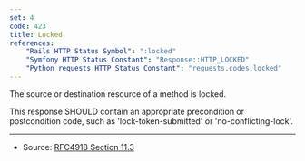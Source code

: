 ```yaml
---
set: 4
code: 423
title: Locked
references:
    "Rails HTTP Status Symbol": ":locked"
    "Symfony HTTP Status Constant": "Response::HTTP_LOCKED"
    "Python requests HTTP Status Constant": "requests.codes.locked"
---
```


The source or destination resource of a method is locked.

This response SHOULD contain an appropriate precondition or postcondition code, such as 'lock-token-submitted' or 'no-conflicting-lock'.

---

* Source: [RFC4918 Section 11.3][1]

[1]: <http://tools.ietf.org/html/rfc4918#section-11.3>
